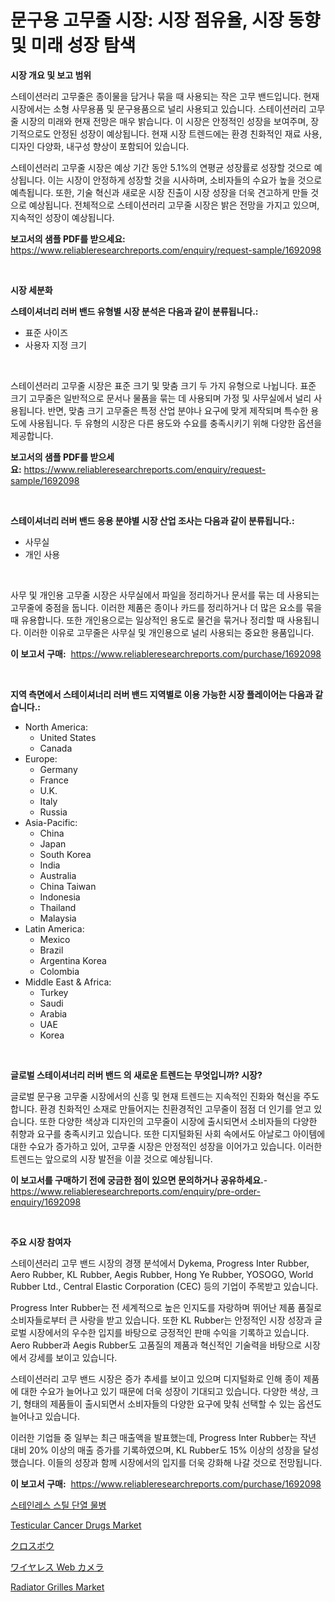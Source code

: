 <p><h1>문구용 고무줄 시장: 시장 점유율, 시장 동향 및 미래 성장 탐색</h1></p><p><strong>시장 개요 및 보고 범위</strong></p>
<p><p>스테이션러리 고무줄은 종이물을 담거나 묶을 때 사용되는 작은 고무 밴드입니다. 현재 시장에서는 소형 사무용품 및 문구용품으로 널리 사용되고 있습니다. 스테이션러리 고무줄 시장의 미래와 현재 전망은 매우 밝습니다. 이 시장은 안정적인 성장을 보여주며, 장기적으로도 안정된 성장이 예상됩니다. 현재 시장 트렌드에는 환경 친화적인 재료 사용, 디자인 다양화, 내구성 향상이 포함되어 있습니다.</p><p>스테이션러리 고무줄 시장은 예상 기간 동안 5.1%의 연평균 성장률로 성장할 것으로 예상됩니다. 이는 시장이 안정하게 성장할 것을 시사하며, 소비자들의 수요가 높을 것으로 예측됩니다. 또한, 기술 혁신과 새로운 시장 진출이 시장 성장을 더욱 견고하게 만들 것으로 예상됩니다. 전체적으로 스테이션러리 고무줄 시장은 밝은 전망을 가지고 있으며, 지속적인 성장이 예상됩니다.</p></p>
<p><strong>보고서의 샘플 PDF를 받으세요:</strong> <a href="https://www.reliableresearchreports.com/enquiry/request-sample/1692098">https://www.reliableresearchreports.com/enquiry/request-sample/1692098</a></p>
<p>&nbsp;</p>
<p><strong>시장 세분화</strong></p>
<p><strong>스테이셔너리 러버 밴드 유형별 시장 분석은 다음과 같이 분류됩니다.:</strong></p>
<p><ul><li>표준 사이즈</li><li>사용자 지정 크기</li></ul></p>
<p>&nbsp;</p>
<p><p>스테이션러리 고무줄 시장은 표준 크기 및 맞춤 크기 두 가지 유형으로 나뉩니다. 표준 크기 고무줄은 일반적으로 문서나 물품을 묶는 데 사용되며 가정 및 사무실에서 널리 사용됩니다. 반면, 맞춤 크기 고무줄은 특정 산업 분야나 요구에 맞게 제작되며 특수한 용도에 사용됩니다. 두 유형의 시장은 다른 용도와 수요를 충족시키기 위해 다양한 옵션을 제공합니다.</p></p>
<p><strong>보고서의 샘플 PDF를 받으세요:</strong>&nbsp;<a href="https://www.reliableresearchreports.com/enquiry/request-sample/1692098">https://www.reliableresearchreports.com/enquiry/request-sample/1692098</a></p>
<p>&nbsp;</p>
<p><strong> 스테이셔너리 러버 밴드 응용 분야별 시장 산업 조사는 다음과 같이 분류됩니다.:</strong></p>
<p><ul><li>사무실</li><li>개인 사용</li></ul></p>
<p>&nbsp;</p>
<p><p>사무 및 개인용 고무줄 시장은 사무실에서 파일을 정리하거나 문서를 묶는 데 사용되는 고무줄에 중점을 둡니다. 이러한 제품은 종이나 카드를 정리하거나 더 많은 요소를 묶을 때 유용합니다. 또한 개인용으로는 일상적인 용도로 물건을 묶거나 정리할 때 사용됩니다. 이러한 이유로 고무줄은 사무실 및 개인용으로 널리 사용되는 중요한 용품입니다.</p></p>
<p><strong>이 보고서 구매:</strong>&nbsp; <a href="https://www.reliableresearchreports.com/purchase/1692098">https://www.reliableresearchreports.com/purchase/1692098</a></p>
<p>&nbsp;</p>
<p><strong>지역 측면에서 스테이셔너리 러버 밴드 지역별로 이용 가능한 시장 플레이어는 다음과 같습니다.:</strong></p>
<p><ul>
    <li>
        North America:
        <ul>
            <li>United States</li>
            <li>Canada</li>
        </ul>
    </li>
    <li>
        Europe:
        <ul>
            <li>Germany</li>
            <li>France</li>
            <li>U.K.</li>
            <li>Italy</li>
            <li>Russia</li>
        </ul>
    </li>
    <li>
        Asia-Pacific:
        <ul>
            <li>China</li>
            <li>Japan</li>
            <li>South Korea</li>
            <li>India</li>
            <li>Australia</li>
            <li>China Taiwan</li>
            <li>Indonesia</li>
            <li>Thailand</li>
            <li>Malaysia</li>
        </ul>
    </li>
    <li>
        Latin America:
        <ul>
            <li>Mexico</li>
            <li>Brazil</li>
            <li>Argentina Korea</li>
            <li>Colombia</li>
        </ul>
    </li>
    <li>
        Middle East & Africa:
        <ul>
            <li>Turkey</li>
            <li>Saudi</li>
            <li>Arabia</li>
            <li>UAE</li>
            <li>Korea</li>
        </ul>
    </li>
    </ul></p>
<p>&nbsp;</p>
<p><strong>글로벌 스테이셔너리 러버 밴드 의 새로운 트렌드는 무엇입니까? 시장?</strong></p>
<p><p>글로벌 문구용 고무줄 시장에서의 신흥 및 현재 트렌드는 지속적인 진화와 혁신을 주도합니다. 환경 친화적인 소재로 만들어지는 친환경적인 고무줄이 점점 더 인기를 얻고 있습니다. 또한 다양한 색상과 디자인의 고무줄이 시장에 출시되면서 소비자들의 다양한 취향과 요구를 충족시키고 있습니다. 또한 디지털화된 사회 속에서도 아날로그 아이템에 대한 수요가 증가하고 있어, 고무줄 시장은 안정적인 성장을 이어가고 있습니다. 이러한 트렌드는 앞으로의 시장 발전을 이끌 것으로 예상됩니다.</p></p>
<p><strong>이 보고서를 구매하기 전에 궁금한 점이 있으면 문의하거나 공유하세요.</strong>- <a href="https://www.reliableresearchreports.com/enquiry/pre-order-enquiry/1692098">https://www.reliableresearchreports.com/enquiry/pre-order-enquiry/1692098</a></p>
<p>&nbsp;</p>
<p><strong>주요 시장 참여자</strong></p>
<p><p>스테이션러리 고무 밴드 시장의 경쟁 분석에서 Dykema, Progress Inter Rubber, Aero Rubber, KL Rubber, Aegis Rubber, Hong Ye Rubber, YOSOGO, World Rubber Ltd., Central Elastic Corporation (CEC) 등의 기업이 주목받고 있습니다. </p><p>Progress Inter Rubber는 전 세계적으로 높은 인지도를 자랑하며 뛰어난 제품 품질로 소비자들로부터 큰 사랑을 받고 있습니다. 또한 KL Rubber는 안정적인 시장 성장과 글로벌 시장에서의 우수한 입지를 바탕으로 긍정적인 판매 수익을 기록하고 있습니다. Aero Rubber과 Aegis Rubber도 고품질의 제품과 혁신적인 기술력을 바탕으로 시장에서 강세를 보이고 있습니다.</p><p>스테이션러리 고무 밴드 시장은 증가 추세를 보이고 있으며 디지털화로 인해 종이 제품에 대한 수요가 늘어나고 있기 때문에 더욱 성장이 기대되고 있습니다. 다양한 색상, 크기, 형태의 제품들이 출시되면서 소비자들의 다양한 요구에 맞춰 선택할 수 있는 옵션도 늘어나고 있습니다.</p><p>이러한 기업들 중 일부는 최근 매출액을 발표했는데, Progress Inter Rubber는 작년 대비 20% 이상의 매출 증가를 기록하였으며, KL Rubber도 15% 이상의 성장을 달성했습니다. 이들의 성장과 함께 시장에서의 입지를 더욱 강화해 나갈 것으로 전망됩니다. </p></p>
<p><strong>이 보고서 구매:</strong>&nbsp;&nbsp;<a href="https://www.reliableresearchreports.com/purchase/1692098">https://www.reliableresearchreports.com/purchase/1692098</a></p>
<p><p><a href="https://github.com/oajzkywllm460/Market-Research-Report-List-1/blob/main/9376163187668.md">스테인레스 스틸 단열 물병</a></p><p><a href="https://issuu.com/reportprime-2/docs/testicular-cancer-drugs-market-size-2030.pptx">Testicular Cancer Drugs Market</a></p><p><a href="https://medium.com/@jaynedurgan2023/%E3%82%AF%E3%83%AD%E3%82%B9%E3%83%9C%E3%82%A6%E5%B8%82%E5%A0%B4-%E3%82%BF%E3%82%A4%E3%83%97-%E3%82%A2%E3%83%97%E3%83%AA%E3%82%B1%E3%83%BC%E3%82%B7%E3%83%A7%E3%83%B3-%E5%9C%B0%E7%90%86%E3%81%AB%E3%82%88%E3%82%8B%E5%8C%85%E6%8B%AC%E7%9A%84%E8%A9%95%E4%BE%A1-47a0d54f1558">クロスボウ</a></p><p><a href="https://github.com/cbigkbh02719/Market-Research-Report-List-1/blob/main/8184466187734.md">ワイヤレス Web カメラ</a></p><p><a href="https://github.com/provorikovar/Market-Research-Report-List-3/blob/main/radiator-grilles-market.md">Radiator Grilles Market</a></p></p>
